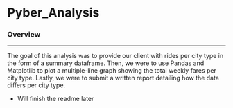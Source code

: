 # Pyber_Analysis

### Overview
_____________________________
The goal of this analysis was to provide our client with rides per city type in the form of a summary dataframe. Then, we were to use Pandas and Matplotlib to plot a multiple-line graph showing the total weekly fares per city type. Lastly, we were to submit a written report detailing how the data differs per city type. 

* Will finish the readme later
